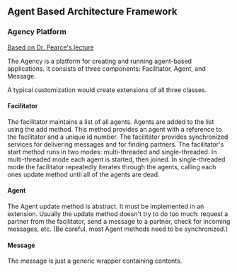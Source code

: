 ## Agent Based Architecture Framework
### Agency Platform
[Based on Dr. Pearce's lecture](http://www.cs.sjsu.edu/faculty/pearce/modules/projects/oop/agency/index.htm)

The Agency is a platform for creating and running agent-based applications. 
It consists of three components: Facilitator, Agent, and Message.

A typical customization would create extensions of all three classes.

#### Facilitator
The facilitator maintains a list of all agents. Agents are added to the list using the add method. This method provides 
an agent with a reference to the facilitator and a unique id number. The facilitator provides synchronized services 
for delivering messages and for finding partners. The facilitator's start method runs 
in two modes: multi-threaded and single-threaded. In multi-threaded mode each agent is started, then joined. 
In single-threaded mode the facilitator repeatedly iterates through the agents, calling each 
ones update method until all of the agents are dead.

#### Agent
The Agent update method is abstract. It must be implemented in an extension. 
Usually the update method doesn't try to do too much: request a partner from the facilitator, 
send a message to a partner, check for incoming messages, etc. (Be careful, most Agent methods need to be synchronized.)

#### Message
The message is just a generic wrapper containing contents.